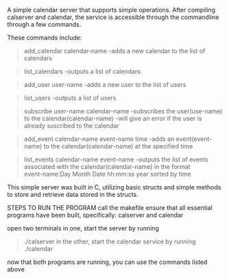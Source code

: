 A simple calendar server that supports simple operations.
After compiling calserver and calendar, the service is accessible through
the commandline through a few commands.

These commands include:

>add_calendar calendar-name
-adds a new calendar to the list of calendars

>list_calendars
-outputs a list of calendars

>add_user user-name
-adds a new user to the list of users

>list_users
-outputs a list of users

>subscribe user-name calendar-name
-subscribes the user(use-name) to the calendar(calendar-name)
-will give an error if the user is already suscribed to the calendar

>add_event calendar-name event-name time
-adds an event(event-name) to the calendar(calendar-name) at the specified
time

>list_events calendar-name event-name
-outputs the list of events associated with the calendar(calendar-name)
in the format  
		event-name:Day Month Date hh:mm:ss year
sorted by time


This simple server was built in C, utilizing basic structs and simple methods
to store and retrieve data stored in the structs.

STEPS TO RUN THE PROGRAM
call the makefile
ensure that all essential programs have been built, specifically:
calserver and calendar

open two terminals
in one, start the server by running
>./calserver 
in the other, start the calendar service by running
>./calendar

now that both programs are running, you can use the commands listed above

